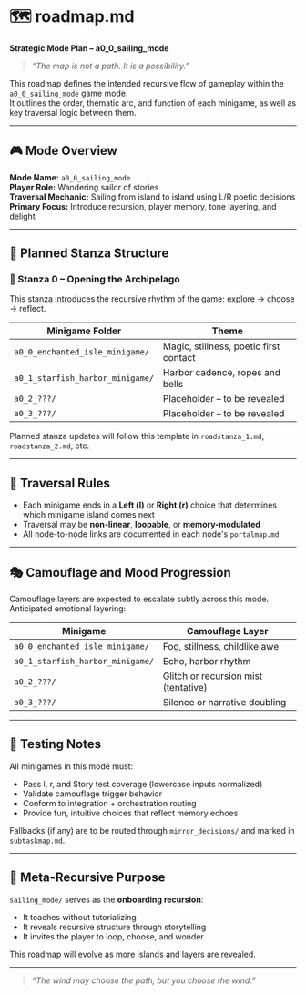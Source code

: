 # 🗺️ roadmap.md  
**Strategic Mode Plan – a0_0_sailing_mode**

> _“The map is not a path. It is a possibility.”_

This roadmap defines the intended recursive flow of gameplay within the `a0_0_sailing_mode` game mode.  
It outlines the order, thematic arc, and function of each minigame, as well as key traversal logic between them.

---

## 🎮 Mode Overview

**Mode Name:** `a0_0_sailing_mode`  
**Player Role:** Wandering sailor of stories  
**Traversal Mechanic:** Sailing from island to island using L/R poetic decisions  
**Primary Focus:** Introduce recursion, player memory, tone layering, and delight

---

## 🧩 Planned Stanza Structure

### 🧱 Stanza 0 – Opening the Archipelago  
This stanza introduces the recursive rhythm of the game: explore → choose → reflect.

| Minigame Folder                       | Theme                                  |
|---------------------------------------|----------------------------------------|
| `a0_0_enchanted_isle_minigame/`       | Magic, stillness, poetic first contact |
| `a0_1_starfish_harbor_minigame/`      | Harbor cadence, ropes and bells        |
| `a0_2_???/`                           | Placeholder – to be revealed           |
| `a0_3_???/`                           | Placeholder – to be revealed           |

Planned stanza updates will follow this template in `roadstanza_1.md`, `roadstanza_2.md`, etc.

---

## 🔀 Traversal Rules

- Each minigame ends in a **Left (l)** or **Right (r)** choice that determines which minigame island comes next
- Traversal may be **non-linear**, **loopable**, or **memory-modulated**
- All node-to-node links are documented in each node's `portalmap.md`

---

## 🎭 Camouflage and Mood Progression

Camouflage layers are expected to escalate subtly across this mode.  
Anticipated emotional layering:

| Minigame                        | Camouflage Layer         |
|---------------------------------|---------------------------|
| `a0_0_enchanted_isle_minigame/` | Fog, stillness, childlike awe  |
| `a0_1_starfish_harbor_minigame/`| Echo, harbor rhythm           |
| `a0_2_???/`                     | Glitch or recursion mist (tentative) |
| `a0_3_???/`                     | Silence or narrative doubling |

---

## 🧠 Testing Notes

All minigames in this mode must:

- Pass l, r, and Story test coverage (lowercase inputs normalized)
- Validate camouflage trigger behavior
- Conform to integration + orchestration routing
- Provide fun, intuitive choices that reflect memory echoes

Fallbacks (if any) are to be routed through `mirror_decisions/` and marked in `subtaskmap.md`.

---

## 🧬 Meta-Recursive Purpose

`sailing_mode/` serves as the **onboarding recursion**:

- It teaches without tutorializing
- It reveals recursive structure through storytelling
- It invites the player to loop, choose, and wonder

This roadmap will evolve as more islands and layers are revealed.

---

> _“The wind may choose the path, but you choose the wind.”_
